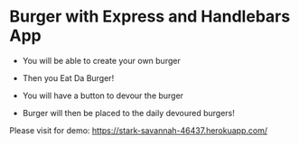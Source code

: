 # Burger with Express and Handlebars App

* You will be able to create your own burger

* Then you Eat Da Burger!

 * You will have a button to devour the burger
 
 * Burger will then be placed to the daily devoured burgers!

 Please visit for demo: https://stark-savannah-46437.herokuapp.com/